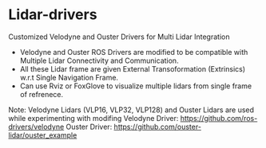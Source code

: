 # Lidar-drivers
Customized Velodyne and Ouster Drivers for Multi Lidar Integration


- Velodyne and Ouster ROS Drivers are modified to be compatible with Multiple Lidar Connectivity and Communication. 
- All these Lidar frame are given External Transoformation (Extrinsics) w.r.t Single Navigation Frame.
- Can use Rviz or FoxGlove to visualize multiple lidars from single frame of refrenece.

Note: Velodyne Lidars (VLP16, VLP32, VLP128) and Ouster Lidars are used while experimenting with modifing 
Velodyne Driver: https://github.com/ros-drivers/velodyne
Ouster Driver: https://github.com/ouster-lidar/ouster_example
